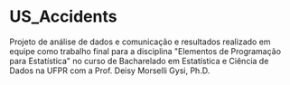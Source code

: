 # US_Accidents
Projeto de análise de dados e comunicação e resultados realizado em equipe como trabalho final para a disciplina "Elementos de Programação para Estatística" no curso de Bacharelado em Estatística e Ciência de Dados na UFPR com a Prof. Deisy Morselli Gysi, Ph.D.
